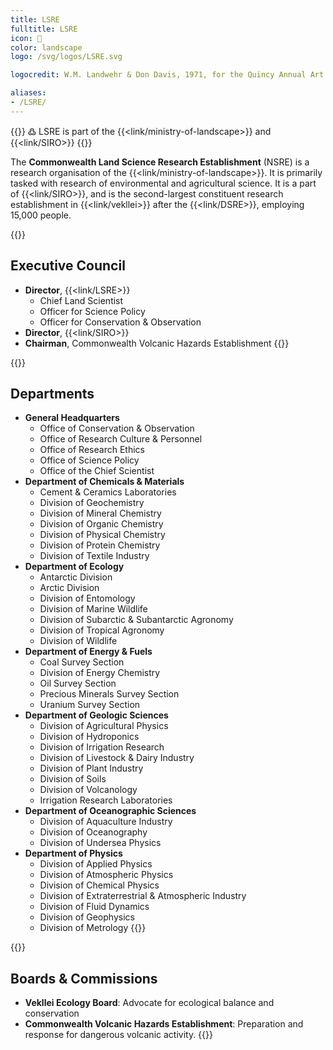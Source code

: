 ```yaml
---
title: LSRE
fulltitle: LSRE
icon: 🔬
color: landscape
logo: /svg/logos/LSRE.svg

logocredit: W.M. Landwehr & Don Davis, 1971, for the Quincy Annual Art Show

aliases:
- /LSRE/
---
```

{{<note>}}
߷ LSRE is part of the {{<link/ministry-of-landscape>}} and {{<link/SIRO>}}
{{</note>}}

The <span class="fi fi-min-lsre fis"></span> **Commonwealth Land Science Research Establishment** (NSRE) is a research organisation of the {{<link/ministry-of-landscape>}}. It is primarily tasked with research of environmental and agricultural science. It is a part of {{<link/SIRO>}}, and is the second-largest constituent research establishment in {{<link/vekllei>}} after the {{<link/DSRE>}}, employing 15,000 people.

{{<note panel>}}
## Executive Council

* **Director**, {{<link/LSRE>}}
	* Chief Land Scientist
	* Officer for Science Policy
	* Officer for Conservation & Observation
* **Director**, {{<link/SIRO>}}
* **Chairman**, Commonwealth Volcanic Hazards Establishment
{{</note>}}

{{<note panel>}}
## Departments
* **General Headquarters**
	* Office of Conservation & Observation
	* Office of Research Culture & Personnel
	* Office of Research Ethics
	* Office of Science Policy
	* Office of the Chief Scientist
* **Department of Chemicals & Materials**
	* Cement & Ceramics Laboratories
	* Division of Geochemistry
	* Division of Mineral Chemistry
	* Division of Organic Chemistry
	* Division of Physical Chemistry
	* Division of Protein Chemistry
	* Division of Textile Industry
* **Department of Ecology**
	* Antarctic Division
	* Arctic Division
	* Division of Entomology
	* Division of Marine Wildlife
	* Division of Subarctic & Subantarctic Agronomy
	* Division of Tropical Agronomy
	* Division of Wildlife
* **Department of Energy & Fuels**
	* Coal Survey Section
	* Division of Energy Chemistry
	* Oil Survey Section
	* Precious Minerals Survey Section
	* Uranium Survey Section
* **Department of Geologic Sciences**
	* Division of Agricultural Physics
	* Division of Hydroponics
	* Division of Irrigation Research
	* Division of Livestock & Dairy Industry
	* Division of Plant Industry
	* Division of Soils
	* Division of Volcanology
	* Irrigation Research Laboratories
* **Department of Oceanographic Sciences**
	* Division of Aquaculture Industry
	* Division of Oceanography
	* Division of Undersea Physics
* **Department of Physics**
	* Division of Applied Physics
	* Division of Atmospheric Physics
	* Division of Chemical Physics
	* Division of Extraterrestrial & Atmospheric Industry
	* Division of Fluid Dynamics
	* Division of Geophysics
	* Division of Metrology
{{</note>}}

{{<note panel>}}
## Boards & Commissions
* **Vekllei Ecology Board**: Advocate for ecological balance and conservation
* **Commonwealth Volcanic Hazards Establishment**: Preparation and response for dangerous volcanic activity.
{{</note>}}